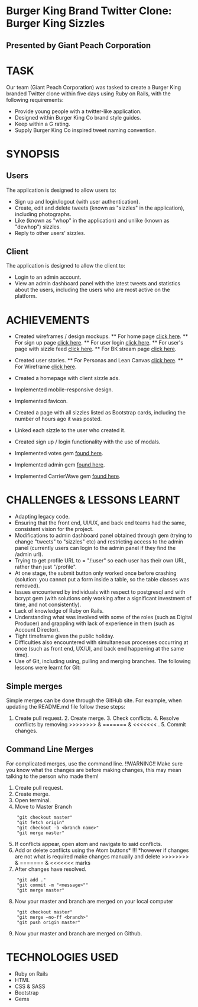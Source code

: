 # Burger King Brand Twitter Clone: Burger King Sizzles
## Presented by Giant Peach Corporation

# TASK

Our team (Giant Peach Corporation) was tasked to create a Burger King branded Twitter clone within five days using Ruby on Rails, with the following requirements:

* Provide young people with a twitter-like application.
* Designed within Burger King Co brand style guides.
* Keep within a G rating.
* Supply Burger King Co inspired tweet naming convention.

# SYNOPSIS

## Users

The application is designed to allow users to:

* Sign up and login/logout (with user authentication).
* Create, edit and delete tweets (known as "sizzles" in the application), including photographs.
* Like (known as "whop" in the application) and unlike (known as "dewhop") sizzles.
* Reply to other users' sizzles.

## Client

The application is designed to allow the client to:

* Login to an admin account.
* View an admin dashboard panel with the latest tweets and statistics about the users, including the users who are most active on the platform.

# ACHIEVEMENTS

* Created wireframes / design mockups. 
    ** For home page [click here](https://github.com/GP-corps/Burger-King-Sizzles/blob/sana/app/assets/images/homepage.png "Home page"). 
    ** For sign up page [click here](https://github.com/GP-corps/Burger-King-Sizzles/blob/sana/app/assets/images/Signup%20page.png "sign up page"). 
    ** For user login [click here](https://github.com/GP-corps/Burger-King-Sizzles/blob/sana/app/assets/images/homepage.png "log in page"). 
    ** For user's page with sizzle feed [click here](https://github.com/GP-corps/Burger-King-Sizzles/blob/sana/app/assets/images/User's%20Login%20page.png "User's log in page"). 
    ** For BK stream page [click here](https://github.com/GP-corps/Burger-King-Sizzles/blob/sana/app/assets/images/bk_stream_page_1024.png "BK STREAM PAGE").
* Created user stories.
    ** For Personas and Lean Canvas [click here](https://github.com/GP-corps/Burger-King-Sizzles/blob/Tessa/app/assets/images/tessa/Personas%20%26%20Lean%20canvas.pdf).
    ** For Wireframe [click here](https://github.com/GP-corps/Burger-King-Sizzles/blob/Tessa/app/assets/images/tessa/wireframes.png).

* Created a homepage with client sizzle ads.
* Implemented mobile-responsive design.
* Implemented favicon.
* Created a page with all sizzles listed as Bootstrap cards, including the number of hours ago it was posted.
* Linked each sizzle to the user who created it.
* Created sign up / login functionality with the use of modals.
* Implemented votes gem [found here](https://github.com/ryanto/acts_as_votable).
* Implemented admin gem [found here](https://github.com/sferik/rails_admin).
* Implemented CarrierWave gem [found here](https://github.com/carrierwaveuploader/carrierwave).

# CHALLENGES & LESSONS LEARNT

* Adapting legacy code.
* Ensuring that the front end, UI/UX, and back end teams had the same, consistent vision for the project.
* Modifications to admin dashboard panel obtained through gem (trying to change "tweets" to "sizzles" etc) and restricting access to the admin panel (currently users can login to the admin panel if they find the /admin url).
* Trying to get profile URL to = "/:user"  so each user has their own URL, rather than just "/profile".
* At one stage, the submit button only worked once before crashing (solution: you cannot put a form inside a table, so the table classes was removed).
* Issues encountered by individuals with respect to postgresql and with bcrypt gem (with solutions only working after a significant investment of time, and not consistently).
* Lack of knowledge of Ruby on Rails.
* Understanding what was involved with some of the roles (such as Digital Producer) and grappling with lack of experience in them (such as Account Director).
* Tight timeframe given the public holiday.
* Difficulties also encountered with simultaneous processes occurring at once (such as front end, UX/UI, and back end happening at the same time).
* Use of Git, including using, pulling and merging branches. The following lessons were learnt for Git:
## Simple merges
Simple merges can be done through the GitHub site. For example, when updating the README.md file follow these steps:
1.    Create pull request.
    2.    Create merge.
    3.    Check conflicts.
    4.    Resolve conflicts by removing >>>>>>>> & ======= & <<<<<<< .
    5.    Commit changes.

## Command Line Merges
For complicated merges, use the command line. 
    !!WARNING!! Make sure you know what the changes are before making changes, this may mean talking to the person who made them!
1.    Create pull request.
2.    Create merge.
3.    Open terminal.
4.    Move to Master Branch
```
    "git checkout master"
    "git fetch origin"
    "git checkout -b <branch name>"
    "git merge master"
```
5.    If conflicts appear, open atom and navigate to said conflicts.
6.    Add or delete conflicts using the Atom buttons*
    !!! *however if changes are not what is required make changes manually and delete >>>>>>>> & ======= & <<<<<<<  marks
7.    After changes have resolved. 
```
    "git add ."
    "git commit -m "<message>""
    "git merge master"
```
8.    Now your master and branch are merged on your local computer
```
    "git checkout master"
    "git merge —no-ff <branch>"
    "git push origin master"
```
9.    Now your master and branch are merged on Github.

# TECHNOLOGIES USED

* Ruby on Rails
* HTML 
* CSS & SASS
* Bootstrap
* Gems
